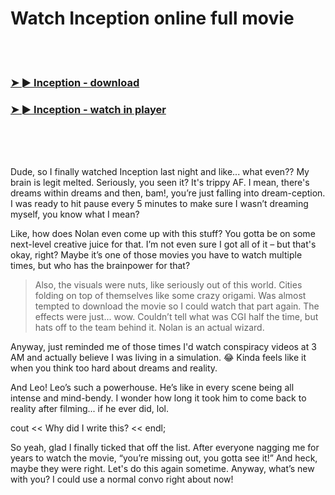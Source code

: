 <h1>Watch Inception online full movie</h1>


<br><br>

<h3><a href="https://Christians-suirustbaskbert1978.github.io/ikexydwgzi/">➤ ► Inception - download</a></h3> 
<h3><a href="https://Christians-suirustbaskbert1978.github.io/ikexydwgzi/">➤ ► Inception - watch in player</a></h3>


<br><br><br>


Dude, so I finally watched Inception last night and like... what even?? My brain is legit melted. Seriously, you seen it? It's trippy AF. I mean, there's dreams within dreams and then, bam!, you’re just falling into dream-ception. I was ready to hit pause every 5 minutes to make sure I wasn’t dreaming myself, you know what I mean?

Like, how does Nolan even come up with this stuff? You gotta be on some next-level creative juice for that. I’m not even sure I got all of it – but that's okay, right? Maybe it’s one of those movies you have to watch multiple times, but who has the brainpower for that? 

> Also, the visuals were nuts, like seriously out of this world. Cities folding on top of themselves like some crazy origami. Was almost tempted to download the movie so I could watch that part again. The effects were just... wow. Couldn’t tell what was CGI half the time, but hats off to the team behind it. Nolan is an actual wizard. 

Anyway, just reminded me of those times I'd watch conspiracy videos at 3 AM and actually believe I was living in a simulation. 😂 Kinda feels like it when you think too hard about dreams and reality. 

And Leo! Leo’s such a powerhouse. He’s like in every scene being all intense and mind-bendy. I wonder how long it took him to come back to reality after filming... if he ever did, lol.

cout << Why did I write this? << endl;

So yeah, glad I finally ticked that off the list. After everyone nagging me for years to watch the movie, “you’re missing out, you gotta see it!” And heck, maybe they were right. Let's do this again sometime. Anyway, what’s new with you? I could use a normal convo right about now!

